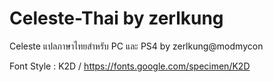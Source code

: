 # Celeste-Thai by zerlkung
Celeste แปลภาษาไทยสำหรับ PC และ PS4 by zerlkung@modmycon

Font Style : K2D / https://fonts.google.com/specimen/K2D
